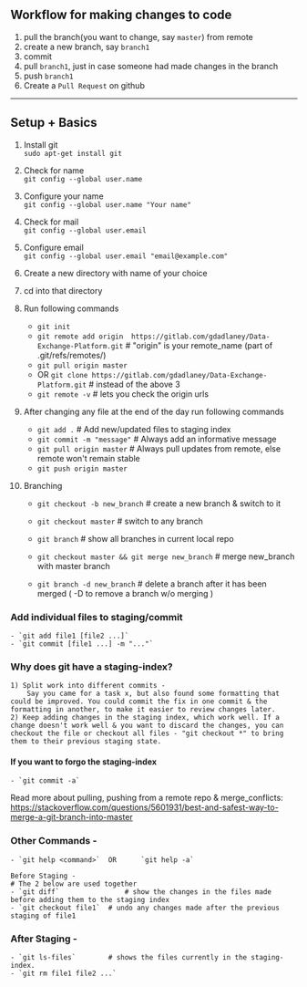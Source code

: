 ## Workflow for making changes to code
1. pull the branch(you want to change, say `master`) from remote
2. create a new branch, say `branch1`
3. commit
4. pull `branch1`, just in case someone had made changes in the branch
5. push `branch1`
6. Create a `Pull Request` on github
---

## Setup + Basics
1. Install git  
`sudo apt-get install git`

2. Check for name  
`git config --global user.name`

3. Configure your name  
`git config --global user.name "Your name"`

4. Check for mail  
`git config --global user.email`

5. Configure email  
`git config --global user.email "email@example.com"`

6. Create a new directory with name of your choice

7. cd into that directory

8. Run following commands
	- `git init`
	- `git remote add origin  https://gitlab.com/gdadlaney/Data-Exchange-Platform.git`	# "origin" is your remote_name (part of .git/refs/remotes/)
	- `git pull origin master`
	- OR `git clone https://gitlab.com/gdadlaney/Data-Exchange-Platform.git`				# instead of the above 3
	- `git remote -v`																		# lets you check the origin urls
	
9. After changing any file at the end of the day run following commands
	- `git add .`								# Add new/updated files to staging index
	- `git commit -m "message"`				# Always add an informative message
	- `git pull origin master`				# Always pull updates from remote, else remote won't remain stable
	- `git push origin master`

10. Branching
	- `git checkout -b new_branch`		# create a new branch & switch to it
	- `git checkout master`				# switch to any branch
	- `git branch` 						# show all branches in current local repo
	
	- `git checkout master && git merge new_branch`	# merge new_branch with master branch
	- `git branch -d new_branch`			# delete a branch after it has been merged ( -D to remove a branch w/o merging )

### Add individual files to staging/commit
	- `git add file1 [file2 ...]`
	- `git commit [file1 ...] -m "..."`

### Why does git have a staging-index?
	1) Split work into different commits -
		Say you came for a task x, but also found some formatting that could be improved. You could commit the fix in one commit & the formatting in another, to make it easier to review changes later.
	2) Keep adding changes in the staging index, which work well. If a change doesn't work well & you want to discard the changes, you can checkout the file or checkout all files - "git checkout *" to bring them to their previous staging state.

#### If you want to forgo the staging-index
	- `git commit -a`

Read more about pulling, pushing from a remote repo & merge_conflicts:  
https://stackoverflow.com/questions/5601931/best-and-safest-way-to-merge-a-git-branch-into-master

### Other Commands - 
	- `git help <command>` 	OR 		`git help -a`

	Before Staging -
	# The 2 below are used together
	- `git diff`				# show the changes in the files made before adding them to the staging index
	- `git checkout file1`	# undo any changes made after the previous staging of file1

### After Staging -
	- `git ls-files`		# shows the files currently in the staging-index.
	- `git rm file1 file2 ...`
